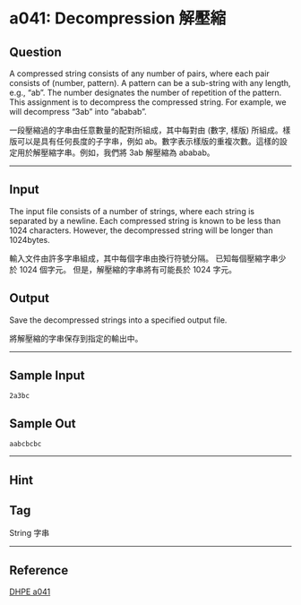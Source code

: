 # a041: Decompression 解壓縮

## Question
A compressed string consists of any number of pairs, where each pair consists of (number, pattern). A pattern can be a sub-string with any length, e.g., “ab”. The number designates the number of repetition of the pattern. This assignment is to decompress the compressed string. For example, we will decompress “3ab” into “ababab”.

一段壓縮過的字串由任意數量的配對所組成，其中每對由 (數字, 樣版) 所組成。樣版可以是具有任何長度的子字串，例如 ab。數字表示樣版的重複次數。這樣的設定用於解壓縮字串。例如，我們將 3ab 解壓縮為 ababab。

---

## Input
The input file consists of a number of strings, where each string is separated by a newline. Each compressed string is known to be less than 1024 characters. However, the decompressed string will be longer than 1024bytes.

輸入文件由許多字串組成，其中每個字串由換行符號分隔。 已知每個壓縮字串少於 1024 個字元。 但是，解壓縮的字串將有可能長於 1024 字元。

## Output
Save the decompressed strings into a specified output file.

將解壓縮的字串保存到指定的輸出中。

---

## Sample Input
```
2a3bc
```

## Sample Out
```
aabcbcbc
```

---

## Hint

## Tag
String 字串

---
## Reference
[DHPE a041](http://134.208.12.72/ShowProblem?problemid=a041)